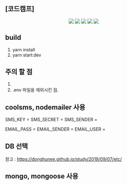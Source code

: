 ## [코드캠프]
<div align=center>
<img src="https://img.shields.io/badge/nestjs-E0234E?style=for-the-badge&logo=nestjs&logoColor=white"/>
<img src="https://img.shields.io/badge/Node.js-43853D?style=for-the-badge&logo=node.js&logoColor=white"/>
<img src="https://img.shields.io/badge/JavaScript-F7DF1E?style=for-the-badge&logo=JavaScript&logoColor=white"/>
<img src="https://img.shields.io/badge/docker-%230db7ed.svg?style=for-the-badge&logo=docker&logoColor=white"/>
<img src="https://img.shields.io/badge/restapi-1DA456?style=for-the-badge&logo=rest&logoColor=white"/>
</div>

## build
1. yarn install
2. yarn start:dev

## 주의 할 점
1. 
2. .env 파일을 제외시킨 점.

## coolsms, nodemailer 사용 
SMS_KEY = 
SMS_SECRET = 
SMS_SENDER = 

EMAIL_PASS = 
EMAIL_SENDER = 
EMAIL_USER = 

## DB 선택
참고 : https://donghunee.github.io/study/2019/09/07/etc/
## mongo, mongoose 사용
